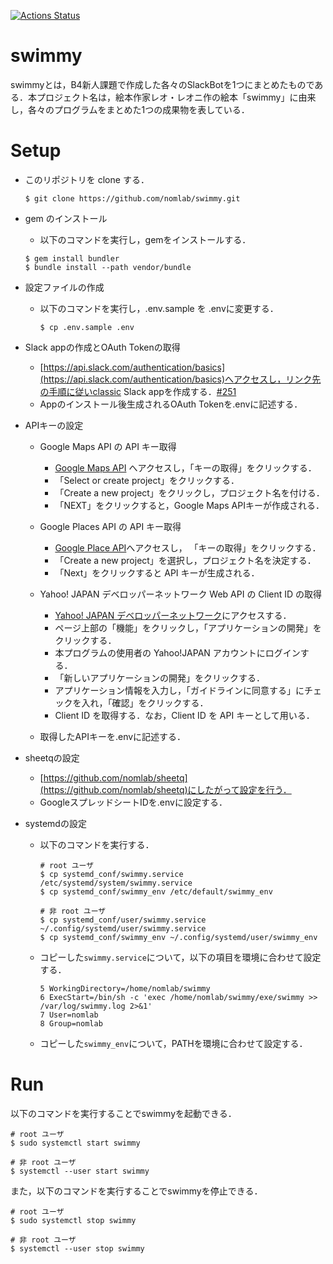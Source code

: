 [![Actions Status](https://github.com/nomlab/swimmy/workflows/build/badge.svg)](https://github.com/nomlab/swimmy/actions?query=workflow%3Abuild)
# swimmy
swimmyとは，B4新人課題で作成した各々のSlackBotを1つにまとめたものである．本プロジェクト名は，絵本作家レオ・レオニ作の絵本「swimmy」に由来し，各々のプログラムをまとめた1つの成果物を表している．



# Setup
- このリポジトリを clone する．

  ```
  $ git clone https://github.com/nomlab/swimmy.git
  ```

- gem のインストール
  - 以下のコマンドを実行し，gemをインストールする．
 
   ```
   $ gem install bundler
   $ bundle install --path vendor/bundle
   ```

- 設定ファイルの作成
  - 以下のコマンドを実行し，.env.sample を .envに変更する．

    ```
    $ cp .env.sample .env
    ```

- Slack appの作成とOAuth Tokenの取得
  - [https://api.slack.com/authentication/basics](https://api.slack.com/authentication/basics)へアクセスし，リンク先の手順に従いclassic Slack appを作成する．[#251](https://github.com/slack-ruby/slack-ruby-bot/pull/251)
  - Appのインストール後生成されるOAuth Tokenを.envに記述する．

- APIキーの設定
  - Google Maps API の API キー取得
    - [Google Maps API](https://developers.google.com/maps/web/) へアクセスし，「キーの取得」をクリックする．
    - 「Select or create project」をクリックする．
    - 「Create a new project」をクリックし，プロジェクト名を付ける．
    - 「NEXT」をクリックすると，Google Maps APIキーが作成される．
    
  - Google Places API の API キー取得
    - [Google Place API](https://developers.google.com/places/web-service)へアクセスし， 「キーの取得」をクリックする．
    - 「Create a new project」を選択し，プロジェクト名を決定する．
    - 「Next」をクリックすると API キーが生成される．

  - Yahoo! JAPAN デベロッパーネットワーク Web API の Client ID の取得
    - [Yahoo! JAPAN デベロッパーネットワーク](https://developer.yahoo.co.jp/)にアクセスする．
    - ページ上部の「機能」をクリックし，「アプリケーションの開発」をクリックする．
    - 本プログラムの使用者の Yahoo!JAPAN アカウントにログインする．
    - 「新しいアプリケーションの開発」をクリックする．
    - アプリケーション情報を入力し，「ガイドラインに同意する」にチェックを入れ，「確認」をクリックする．
    - Client ID を取得する．なお，Client ID を API キーとして用いる．

  - 取得したAPIキーを.envに記述する．

- sheetqの設定
  - [https://github.com/nomlab/sheetq](https://github.com/nomlab/sheetq)にしたがって設定を行う．
  - GoogleスプレッドシートIDを.envに設定する．

- systemdの設定
  - 以下のコマンドを実行する．
    ```
	# root ユーザ
    $ cp systemd_conf/swimmy.service /etc/systemd/system/swimmy.service
    $ cp systemd_conf/swimmy_env /etc/default/swimmy_env

	# 非 root ユーザ
	$ cp systemd_conf/user/swimmy.service ~/.config/systemd/user/swimmy.service
    $ cp systemd_conf/swimmy_env ~/.config/systemd/user/swimmy_env
    ```

  - コピーした`swimmy.service`について，以下の項目を環境に合わせて設定する．
    ```
    5 WorkingDirectory=/home/nomlab/swimmy
    6 ExecStart=/bin/sh -c 'exec /home/nomlab/swimmy/exe/swimmy >> /var/log/swimmy.log 2>&1'
    7 User=nomlab
    8 Group=nomlab
    ```

  - コピーした`swimmy_env`について，PATHを環境に合わせて設定する．


# Run
以下のコマンドを実行することでswimmyを起動できる．
```
# root ユーザ
$ sudo systemctl start swimmy

# 非 root ユーザ
$ systemctl --user start swimmy
```

また，以下のコマンドを実行することでswimmyを停止できる．
```
# root ユーザ
$ sudo systemctl stop swimmy

# 非 root ユーザ
$ systemctl --user stop swimmy
```
